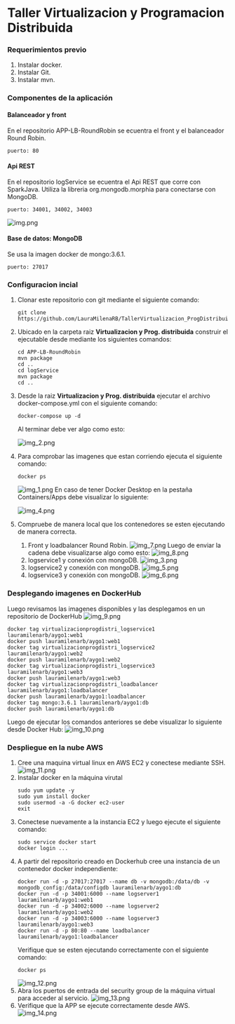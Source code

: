 # Taller Virtualizacion y Programacion Distribuida


### Requerimientos previo
1. Instalar docker.
2. Instalar Git.
3. Instalar mvn.

### Componentes de la aplicación
#### Balanceador y front 
En el repositorio APP-LB-RoundRobin se ecuentra el front y el balanceador Round Robin.
```
puerto: 80
```
#### Api REST
En el repositorio logService se ecuentra el Api REST que corre con SparkJava.
Utiliza la libreria org.mongodb.morphia para conectarse con MongoDB.
```
puerto: 34001, 34002, 34003
```
![img.png](imagenes/img.png)
#### Base de datos: MongoDB
Se usa la imagen docker de mongo:3.6.1.
```
puerto: 27017
```
### Configuracion incial
1. Clonar este repositorio con git mediante el siguiente comando:
    ```
    git clone https://github.com/LauraMilenaRB/TallerVirtualizacion_ProgDistribuida.git
    ```
2. Ubicado en la carpeta raiz **Virtualizacion y Prog. distribuida** construir el ejecutable desde mediante los siguientes comandos:
    ```
    cd APP-LB-RoundRobin
    mvn package
    cd ..
    cd logService
    mvn package
    cd ..
    ```
3. Desde la raiz **Virtualizacion y Prog. distribuida** ejecutar el archivo docker-compose.yml con el siguiente comando:
    ```
    docker-compose up -d 
    ```
    Al terminar debe ver algo como esto:

    ![img_2.png](imagenes/img_2.png)
4. Para comprobar las imagenes que estan corriendo ejecuta el siguiente comando:
    ```
    docker ps
    ```
    ![img_1.png](imagenes/img_1.png)
    En caso de tener Docker Desktop en la pestaña Containers/Apps debe visualizar lo siguiente:
    
    ![img_4.png](imagenes/img_4.png)
5. Compruebe de manera local que los contenedores se esten ejecutando de manera correcta.
   1. Front y loadbalancer Round Robin.
      ![img_7.png](imagenes/img_7.png)
      Luego de enviar la cadena debe visualizarse algo como esto: 
      ![img_8.png](imagenes/img_8.png)
   2. logservice1 y conexión con mongoDB.
      ![img_3.png](imagenes/img_3.png)
   3. logservice2 y conexión con mongoDB.
      ![img_5.png](imagenes/img_5.png)
   4. logservice3 y conexión con mongoDB.
      ![img_6.png](imagenes/img_6.png)
   
### Desplegando imagenes en DockerHub

Luego revisamos las imagenes disponibles y las desplegamos en un repositorio de DockerHub
   ![img_9.png](imagenes/img_9.png)
   ```
   docker tag virtualizacionprogdistri_logservice1 lauramilenarb/aygo1:web1
   docker push lauramilenarb/aygo1:web1
   docker tag virtualizacionprogdistri_logservice2 lauramilenarb/aygo1:web2
   docker push lauramilenarb/aygo1:web2
   docker tag virtualizacionprogdistri_logservice3 lauramilenarb/aygo1:web3
   docker push lauramilenarb/aygo1:web3
   docker tag virtualizacionprogdistri_loadbalancer lauramilenarb/aygo1:loadbalancer
   docker push lauramilenarb/aygo1:loadbalancer
   docker tag mongo:3.6.1 lauramilenarb/aygo1:db
   docker push lauramilenarb/aygo1:db
   ```
Luego de ejecutar los comandos anteriores se debe visualizar lo siguiente desde Docker Hub:
![img_10.png](imagenes/img_10.png)

### Despliegue en la nube AWS
1. Cree una maquina virtual linux en AWS EC2 y conectese mediante SSH.
   ![img_11.png](imagenes/img_11.png)
2. Instalar docker en la máquina virutal
   ```
   sudo yum update -y
   sudo yum install docker
   sudo usermod -a -G docker ec2-user
   exit
   ```
3. Conectese nuevamente a la instancia EC2 y luego ejecute el siguiente comando:
   ```
   sudo service docker start
   docker login ...
   ```
4. A partir del repositorio creado en Dockerhub cree una instancia de un contenedor docker independiente:
   ```
   docker run -d -p 27017:27017 --name db -v mongodb:/data/db -v mongodb_config:/data/configdb lauramilenarb/aygo1:db
   docker run -d -p 34001:6000 --name logserver1 lauramilenarb/aygo1:web1
   docker run -d -p 34002:6000 --name logserver2 lauramilenarb/aygo1:web2
   docker run -d -p 34003:6000 --name logserver3 lauramilenarb/aygo1:web3
   docker run -d -p 80:80 --name loadbalancer lauramilenarb/aygo1:loadbalancer
   ```
   Verifique que se esten ejecutando correctamente con el siguiente comando:
   ```
   docker ps
   ```
   ![img_12.png](imagenes/img_12.png)
5. Abra los puertos de entrada del security group de la máquina virtual para acceder al servicio.
   ![img_13.png](imagenes/img_13.png)
6. Verifique que la APP se ejecute correctamente desde AWS.
   ![img_14.png](imagenes/img_14.png)
   
   